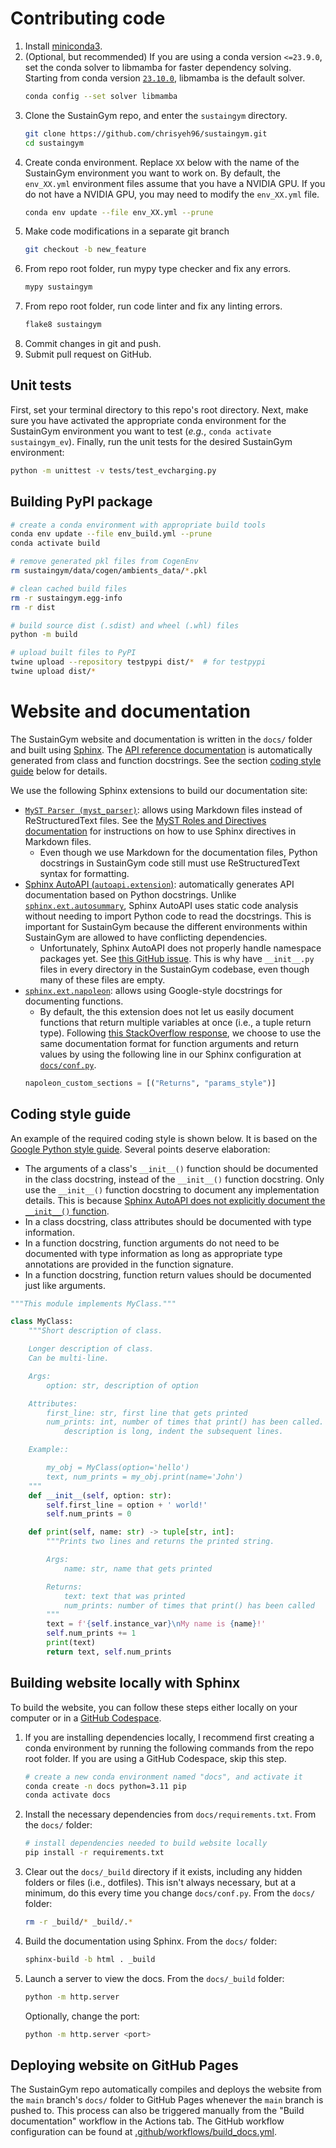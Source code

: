 # Contributing code

1. Install [miniconda3](https://docs.conda.io/en/latest/miniconda.html).
2. (Optional, but recommended) If you are using a conda version `<=23.9.0`, set the conda solver to libmamba for faster dependency solving. Starting from conda version [`23.10.0`](https://github.com/conda/conda/releases/tag/23.10.0), libmamba is the default solver.
    ```bash
    conda config --set solver libmamba
    ```
3. Clone the SustainGym repo, and enter the `sustaingym` directory.
    ```bash
    git clone https://github.com/chrisyeh96/sustaingym.git
    cd sustaingym
    ```
4. Create conda environment. Replace `XX` below with the name of the SustainGym environment you want to work on. By default, the `env_XX.yml` environment files assume that you have a NVIDIA GPU. If you do not have a NVIDIA GPU, you may need to modify the `env_XX.yml` file.
    ```bash
    conda env update --file env_XX.yml --prune
    ```
5. Make code modifications in a separate git branch
    ```bash
    git checkout -b new_feature
    ```
6. From repo root folder, run mypy type checker and fix any errors.
    ```bash
    mypy sustaingym
    ```
7. From repo root folder, run code linter and fix any linting errors.
    ```bash
    flake8 sustaingym
    ```
8. Commit changes in git and push.
9. Submit pull request on GitHub.


## Unit tests

First, set your terminal directory to this repo's root directory. Next, make sure you have activated the appropriate conda environment for the SustainGym environment you want to test (_e.g._, `conda activate sustaingym_ev`). Finally, run the unit tests for the desired SustainGym environment:

```bash
python -m unittest -v tests/test_evcharging.py
```


## Building PyPI package

```bash
# create a conda environment with appropriate build tools
conda env update --file env_build.yml --prune
conda activate build

# remove generated pkl files from CogenEnv
rm sustaingym/data/cogen/ambients_data/*.pkl

# clean cached build files
rm -r sustaingym.egg-info
rm -r dist

# build source dist (.sdist) and wheel (.whl) files
python -m build

# upload built files to PyPI
twine upload --repository testpypi dist/*  # for testpypi
twine upload dist/*
```


# Website and documentation

The SustainGym website and documentation is written in the `docs/` folder and built using [Sphinx](https://www.sphinx-doc.org/). The [API reference documentation](https://chrisyeh96.github.io/sustaingym/api/sustaingym/) is automatically generated from class and function docstrings. See the section [coding style guide](#coding-style-guide) below for details.

We use the following Sphinx extensions to build our documentation site:
- [`MyST Parser (myst_parser)`](https://myst-parser.readthedocs.io/): allows using Markdown files instead of ReStructuredText files. See the [MyST Roles and Directives documentation](https://myst-parser.readthedocs.io/en/latest/syntax/roles-and-directives.html) for instructions on how to use Sphinx directives in Markdown files.
    - Even though we use Markdown for the documentation files, Python docstrings in SustainGym code still must use ReStructuredText syntax for formatting.
- [Sphinx AutoAPI (`autoapi.extension`)](https://sphinx-autoapi.readthedocs.io/): automatically generates API documentation based on Python docstrings. Unlike [`sphinx.ext.autosummary`](https://www.sphinx-doc.org/en/master/usage/extensions/autosummary.html), Sphinx AutoAPI uses static code analysis without needing to import Python code to read the docstrings. This is important for SustainGym because the different environments within SustainGym are allowed to have conflicting dependencies.
    - Unfortunately, Sphinx AutoAPI does not properly handle namespace packages yet. See [this GitHub issue](https://github.com/readthedocs/sphinx-autoapi/issues/298). This is why have  `__init__.py` files in every directory in the SustainGym codebase, even though many of these files are empty.
- [`sphinx.ext.napoleon`](https://www.sphinx-doc.org/en/master/usage/extensions/napoleon.html): allows using Google-style docstrings for documenting functions.
    - By default, the this extension does not let us easily document functions that return multiple variables at once (i.e., a tuple return type). Following [this StackOverflow response](https://stackoverflow.com/a/67177881), we choose to use the same documentation format for function arguments and return values by using the following line in our Sphinx configuration at [`docs/conf.py`](./docs/conf.py).
    ```python
    napoleon_custom_sections = [("Returns", "params_style")]
    ```


## Coding style guide

An example of the required coding style is shown below. It is based on the [Google Python style guide](https://google.github.io/styleguide/pyguide.html). Several points deserve elaboration:
- The arguments of a class's `__init__()` function should be documented in the class docstring, instead of the `__init__()` function docstring. Only use the `__init__()` function docstring to document any implementation details. This is because [Sphinx AutoAPI does not explicitly document the `__init__()` function](https://sphinx-autoapi.readthedocs.io/en/latest/reference/config.html#confval-autoapi_python_class_content).
- In a class docstring, class attributes should be documented with type information.
- In a function docstring, function arguments do not need to be documented with type information as long as appropriate type annotations are provided in the function signature.
- In a function docstring, function return values should be documented just like arguments.

```python
"""This module implements MyClass."""

class MyClass:
    """Short description of class.

    Longer description of class.
    Can be multi-line.

    Args:
        option: str, description of option

    Attributes:
        first_line: str, first line that gets printed
        num_prints: int, number of times that print() has been called. When
            description is long, indent the subsequent lines.

    Example::

        my_obj = MyClass(option='hello')
        text, num_prints = my_obj.print(name='John')
    """
    def __init__(self, option: str):
        self.first_line = option + ' world!'
        self.num_prints = 0

    def print(self, name: str) -> tuple[str, int]:
        """Prints two lines and returns the printed string.

        Args:
            name: str, name that gets printed

        Returns:
            text: text that was printed
            num_prints: number of times that print() has been called
        """
        text = f'{self.instance_var}\nMy name is {name}!'
        self.num_prints += 1
        print(text)
        return text, self.num_prints
```


## Building website locally with Sphinx

To build the website, you can follow these steps either locally on your computer or in a [GitHub Codespace](https://github.com/features/codespaces).

1. If you are installing dependencies locally, I recommend first creating a conda environment by running the following commands from the repo root folder. If you are using a GitHub Codespace, skip this step.

    ```bash
    # create a new conda environment named "docs", and activate it
    conda create -n docs python=3.11 pip
    conda activate docs
    ```

2. Install the necessary dependencies from `docs/requirements.txt`. From the `docs/` folder:

    ```bash
    # install dependencies needed to build website locally
    pip install -r requirements.txt
    ```

3. Clear out the `docs/_build` directory if it exists, including any hidden folders or files (i.e., dotfiles). This isn't always necessary, but at a minimum, do this every time you change `docs/conf.py`. From the `docs/` folder:

    ```bash
    rm -r _build/* _build/.*
    ```

4. Build the documentation using Sphinx. From the `docs/` folder:

    ```bash
    sphinx-build -b html . _build
    ```

5. Launch a server to view the docs. From the `docs/_build` folder:

    ```bash
    python -m http.server
    ```

   Optionally, change the port:

    ```bash
    python -m http.server <port>
    ```


## Deploying website on GitHub Pages

The SustainGym repo automatically compiles and deploys the website from the `main` branch's `docs/` folder to GitHub Pages whenever the `main` branch is pushed to. This process can also be triggered manually from the "Build documentation" workflow in the Actions tab. The GitHub workflow configuration can be found at [.github/workflows/build_docs.yml](.github/workflows/build_docs.yml).
